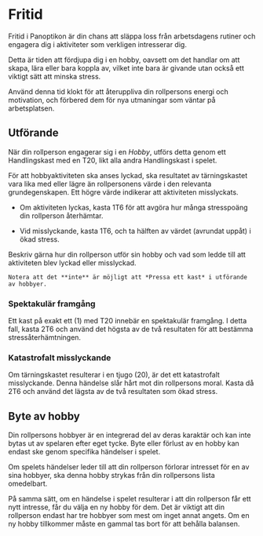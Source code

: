 # Fritid

Fritid i Panoptikon är din chans att släppa loss från arbetsdagens rutiner och engagera dig i aktiviteter som verkligen intresserar dig.

Detta är tiden att fördjupa dig i en hobby, oavsett om det handlar om att skapa, lära eller bara koppla av, vilket inte bara är givande utan också ett viktigt sätt att minska stress.

Använd denna tid klokt för att återuppliva din rollpersons energi och motivation, och förbered dem för nya utmaningar som väntar på arbetsplatsen.

## Utförande

När din rollperson engagerar sig i en *Hobby*, utförs detta genom ett Handlingskast med en T20, likt alla andra Handlingskast i spelet.

För att hobbyaktiviteten ska anses lyckad, ska resultatet av tärningskastet vara lika med eller lägre än rollpersonens värde i den relevanta grundegenskapen. Ett högre värde indikerar att aktiviteten misslyckats.

- Om aktiviteten lyckas, kasta 1T6 för att avgöra hur många stresspoäng din rollperson återhämtar.

- Vid misslyckande, kasta 1T6, och ta hälften av värdet (avrundat uppåt) i ökad stress.

Beskriv gärna hur din rollperson utför sin hobby och vad som ledde till att aktiviteten blev lyckad eller misslyckad.

```admonish note title="Pressa ett kast"
Notera att det **inte** är möjligt att *Pressa ett kast* i utförande av hobbyer.
```

### Spektakulär framgång

Ett kast på exakt ett (1) med T20 innebär en spektakulär framgång. I detta fall, kasta 2T6 och använd det högsta av de två resultaten för att bestämma stressåterhämtningen.

### Katastrofalt misslyckande

Om tärningskastet resulterar i en tjugo (20), är det ett katastrofalt misslyckande. Denna händelse slår hårt mot din rollpersons moral. Kasta då 2T6 och använd det lägsta av de två resultaten som ökad stress.

## Byte av hobby

Din rollpersons hobbyer är en integrerad del av deras karaktär och kan inte bytas ut av spelaren efter eget tycke. Byte eller förlust av en hobby kan endast ske genom specifika händelser i spelet.

Om spelets händelser leder till att din rollperson förlorar intresset för en av sina hobbyer, ska denna hobby strykas från din rollpersons lista omedelbart.

På samma sätt, om en händelse i spelet resulterar i att din rollperson får ett nytt intresse, får du välja en ny hobby för dem. Det är viktigt att din rollperson endast har tre hobbyer som mest om inget annat angets. Om en ny hobby tillkommer måste en gammal tas bort för att behålla balansen.

